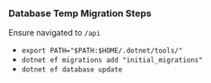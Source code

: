 ### Database Temp Migration Steps

Ensure navigated to `/api`

- `export PATH="$PATH:$HOME/.dotnet/tools/"`
- `dotnet ef migrations add "initial_migrations"`
- `dotnet ef database update`
